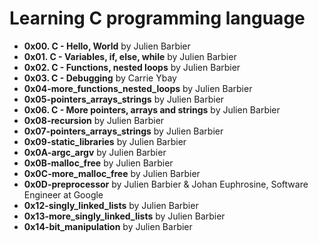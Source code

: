 # Learning C programming language

* **0x00. C - Hello, World** by Julien Barbier
* **0x01. C - Variables, if, else, while** by Julien Barbier
* **0x02. C - Functions, nested loops** by Julien Barbier
* **0x03. C - Debugging** by Carrie Ybay
* **0x04-more_functions_nested_loops** by Julien Barbier
* **0x05-pointers_arrays_strings** by Julien Barbier
* **0x06. C - More pointers, arrays and strings** by Julien Barbier
* **0x08-recursion** by Julien Barbier
* **0x07-pointers_arrays_strings** by Julien Barbier
* **0x09-static_libraries** by Julien Barbier
* **0x0A-argc_argv** by Julien Barbier
* **0x0B-malloc_free** by Julien Barbier
* **0x0C-more_malloc_free** by Julien Barbier
* **0x0D-preprocessor** by Julien Barbier & Johan Euphrosine, Software Engineer at Google
* **0x12-singly_linked_lists** by Julien Barbier
* **0x13-more_singly_linked_lists** by Julien Barbier
* **0x14-bit_manipulation** by Julien Barbier
